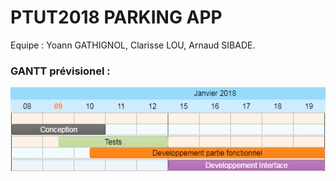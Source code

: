 # PTUT2018 PARKING APP
Equipe : Yoann GATHIGNOL, Clarisse LOU, Arnaud SIBADE.

### GANTT prévisionel :

![GANTT](https://github.com/YoannGa/PTUT2018/blob/master/Documentation/GANTT_PREVISIONNEL.PNG)


